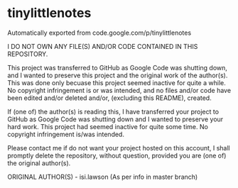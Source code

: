 # tinylittlenotes
Automatically exported from code.google.com/p/tinylittlenotes

I DO NOT OWN ANY FILE(S) AND/OR CODE CONTAINED IN THIS REPOSITORY.

This project was transferred to GitHub as Google Code was shutting down, and I wanted to preserve this project and the original work of the author(s). This was done only becuase this project seemed inactive for quite a while. No copyright infringement is or was intended, and no files and/or code have been edited and/or deleted and/or, (excluding this README), created.

If (one of) the author(s) is reading this, I have transferred your project to GitHub as Google Code was shutting down and I wanted to preserve your hard work. This project had seemed inactive for quite some time. No copyright infringement is/was intended.

Please contact me if do not want your project hosted on this account, I shall promptly delete the repository, without question, provided you are (one of) the original author(s).

ORIGINAL AUTHOR(S) - isi.lawson (As per info in master branch)
